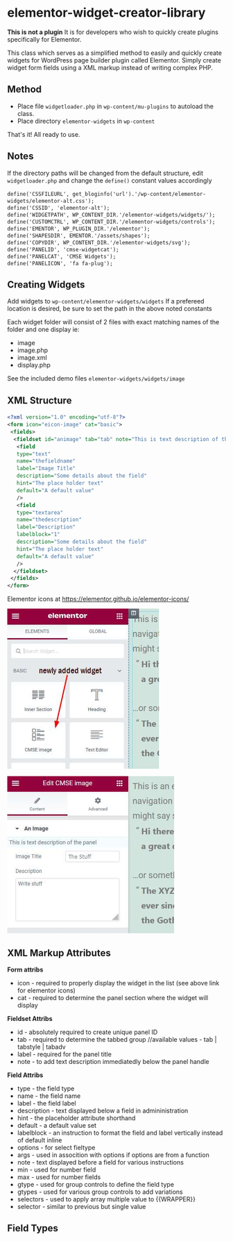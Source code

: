 # elementor-widget-creator-library
**This is not a plugin** It is for developers who wish to quickly create plugins specifically for Elementor.

This class which serves as a simplified method to easily and quickly create widgets for WordPress page builder plugin called Elementor. Simply create widget form fields using a XML markup instead of writing complex PHP.

## Method
* Place file `widgetloader.php` in `wp-content/mu-plugins` to autoload the class.
* Place directory `elementor-widgets` in `wp-content`

That's it! All ready to use.

## Notes
If the directory paths will be changed from the default structure, edit `widgetloader.php` and change the `define()` constant values accordingly

```
define('CSSFILEURL', get_bloginfo('url').'/wp-content/elementor-widgets/elementor-alt.css');
define('CSSID', 'elementor-alt');
define('WIDGETPATH', WP_CONTENT_DIR.'/elementor-widgets/widgets/');
define('CUSTOMCTRL', WP_CONTENT_DIR.'/elementor-widgets/controls');
define('EMENTOR', WP_PLUGIN_DIR.'/elementor');
define('SHAPESDIR', EMENTOR.'/assets/shapes');
define('COPYDIR', WP_CONTENT_DIR.'/elementor-widgets/svg');
define('PANELID', 'cmse-widgetcat');
define('PANELCAT', 'CMSE Widgets'); 
define('PANELICON', 'fa fa-plug');
```

## Creating Widgets
Add widgets to `wp-content/elementor-widgets/widgets` If a prefereed location is desired, be sure to set the path in the above noted constants

Each widget folder will consist of 2 files with exact matching names of the folder and one display ie: 
* image
 * image.php
 * image.xml
 * display.php
 
 See the included demo files `elementor-widgets/widgets/image`
 
 ## XML Structure
 
```xml
<?xml version="1.0" encoding="utf-8"?>
<form icon="eicon-image" cat="basic">
 <fields>
  <fieldset id="animage" tab="tab" note="This is text description of the panel" label="An Image">
   <field 
   type="text" 
   name="thefieldname" 
   label="Image Title" 
   description="Some details about the field" 
   hint="The place holder text" 
   default="A default value" 
   />
   <field 
   type="textarea" 
   name="thedescription" 
   label="Description" 
   labelblock="1" 
   description="Some details about the field" 
   hint="The place holder text" 
   default="A default value" 
   />
  </fieldset>
 </fields>
</form>
```
Elementor icons at https://elementor.github.io/elementor-icons/

![example-xml-field](https://github.com/WebsiteDons/elementor-widget-creator-library/blob/main/newly-added-widget.jpg?raw=true "Example output")

![example-xml-field](https://github.com/WebsiteDons/elementor-widget-creator-library/blob/main/example-xml-field.jpg?raw=true "Example output")

## XML Markup Attributes

**Form attribs**
* icon - required to properly display the widget in the list (see above link for elementor icons)
* cat - required to determine the panel section where the widget will display

**Fieldset Attribs**
* id - absolutely required to create unique panel ID
* tab - required to determine the tabbed group //available values -  tab | tabstyle | tabadv
* label - required for the panel title
* note - to add text description immediatedly below the panel handle

**Field Attribs**
* type - the field type
* name - the field name
* label - the field label
* description - text displayed below a field in admininistration
* hint - the placeholder attribute shorthand
* default - a default value set
* labelblock - an instruction to format the field and label vertically instead of default inline
* options - for select fieltype
* args - used in assocition with options if options are from a function
* note - text displayed before a field for various instructions
* min - used for number field
* max - used for number fields
* gtype - used for group controls to define the field type
* gtypes - used for various group controls to add variations
* selectors - used to apply array multiple value to {{WRAPPER}}
* selector - similar to previous but single value

## Field Types
